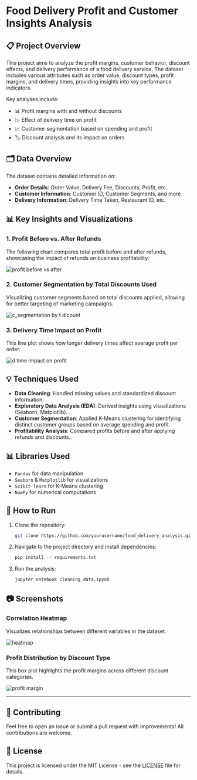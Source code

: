 
# Food Delivery Profit and Customer Insights Analysis

## 📋 Project Overview

This project aims to analyze the profit margins, customer behavior, discount effects, and delivery performance of a food delivery service. The dataset includes various attributes such as order value, discount types, profit margins, and delivery times, providing insights into key performance indicators.

Key analyses include:
- 📊 Profit margins with and without discounts
- 📉 Effect of delivery time on profit
- 📈 Customer segmentation based on spending and profit
- 🏷️ Discount analysis and its impact on orders

## 🗂️ Data Overview

The dataset contains detailed information on:
- **Order Details**: Order Value, Delivery Fee, Discounts, Profit, etc.
- **Customer Information**: Customer ID, Customer Segments, and more
- **Delivery Information**: Delivery Time Taken, Restaurant ID, etc.

## 📊 Key Insights and Visualizations

### 1. **Profit Before vs. After Refunds**
The following chart compares total profit before and after refunds, showcasing the impact of refunds on business profitability:

![profit before vs after](https://github.com/user-attachments/assets/13853930-b5a6-4c09-a451-43ec342fa23f)

### 2. **Customer Segmentation by Total Discounts Used**
Visualizing customer segments based on total discounts applied, allowing for better targeting of marketing campaigns.


![c_segmentation by t dicount](https://github.com/user-attachments/assets/45b3d814-9be8-4cd3-b47b-547fa6805b95)

### 3. **Delivery Time Impact on Profit**
This line plot shows how longer delivery times affect average profit per order.

![d time impact on profit](https://github.com/user-attachments/assets/910db488-82ff-4547-b6a7-aac82e30f98a)

## 💡 Techniques Used

- **Data Cleaning**: Handled missing values and standardized discount information.
- **Exploratory Data Analysis (EDA)**: Derived insights using visualizations (Seaborn, Matplotlib).
- **Customer Segmentation**: Applied K-Means clustering for identifying distinct customer groups based on average spending and profit.
- **Profitability Analysis**: Compared profits before and after applying refunds and discounts.

## 📊 Libraries Used

- `Pandas` for data manipulation
- `Seaborn` & `Matplotlib` for visualizations
- `Scikit-learn` for K-Means clustering
- `NumPy` for numerical computations

## 🚀 How to Run

1. Clone the repository:
   ```bash
   git clone https://github.com/yourusername/food_delivery_analysis.git
   ```
2. Navigate to the project directory and install dependencies:
   ```bash
   pip install -r requirements.txt
   ```
3. Run the analysis:
   ```bash
   jupyter notebook cleaning_data.ipynb
   ```

## 📷 Screenshots

### Correlation Heatmap
Visualizes relationships between different variables in the dataset.

![heatmap](https://github.com/user-attachments/assets/8aea1fbe-9874-4af9-92e9-e4284f4c28ee)

### Profit Distribution by Discount Type
This box plot highlights the profit margins across different discount categories.

![profit margin](https://github.com/user-attachments/assets/d1e6459a-e917-4614-a1a6-2c0152b322d0)

---

## 🤝 Contributing

Feel free to open an issue or submit a pull request with improvements! All contributions are welcome.

## 📝 License

This project is licensed under the MIT License - see the [LICENSE](LICENSE) file for details.

